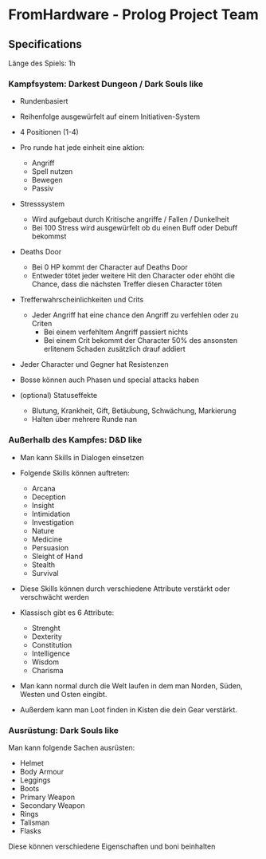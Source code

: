 # FromHardware - Prolog Project Team

## Specifications

Länge des Spiels: 1h

### Kampfsystem: Darkest Dungeon / Dark Souls like

- Rundenbasiert
- Reihenfolge ausgewürfelt auf einem Initiativen-System
- 4 Positionen (1-4) 
- Pro runde hat jede einheit eine aktion:
    - Angriff
    - Spell nutzen
    - Bewegen
    - Passiv

- Stresssystem
    - Wird aufgebaut durch Kritische angriffe / Fallen / Dunkelheit
    - Bei 100 Stress wird ausgewürfelt ob du einen Buff oder Debuff bekommst

- Deaths Door
    - Bei 0 HP kommt der Character auf Deaths Door
    - Entweder tötet jeder weitere Hit den Character oder ehöht die Chance, dass die nächsten Treffer diesen Character töten

- Trefferwahrscheinlichkeiten und Crits
    - Jeder Angriff hat eine chance den Angriff zu verfehlen oder zu Criten
        - Bei einem verfehltem Angriff passiert nichts
        - Bei einem Crit bekommt der Character 50% des ansonsten erlitenem Schaden zusätzlich drauf addiert

- Jeder Character und Gegner hat Resistenzen
- Bosse können auch Phasen und special attacks haben



- (optional) Statuseffekte
    - Blutung, Krankheit, Gift, Betäubung, Schwächung, Markierung
    - Halten über mehrere Runde nan



### Außerhalb des Kampfes: D&D like

- Man kann Skills in Dialogen einsetzen
- Folgende Skills können auftreten:
    - Arcana
    - Deception
    - Insight
    - Intimidation
    - Investigation
    - Nature
    - Medicine
    - Persuasion
    - Sleight of Hand
    - Stealth
    - Survival
- Diese Skills können durch verschiedene Attribute verstärkt oder verschwächt werden
- Klassisch gibt es 6 Attribute:
    - Strenght
    - Dexterity
    - Constitution
    - Intelligence
    - Wisdom
    - Charisma

- Man kann normal durch die Welt laufen in dem man Norden, Süden, Westen und Osten eingibt.
- Außerdem kann man Loot finden in Kisten die dein Gear verstärkt.

### Ausrüstung: Dark Souls like

Man kann folgende Sachen ausrüsten:

- Helmet
- Body Armour
- Leggings
- Boots
- Primary Weapon
- Secondary Weapon
- Rings
- Talisman
- Flasks

Diese können verschiedene Eigenschaften und boni beinhalten





